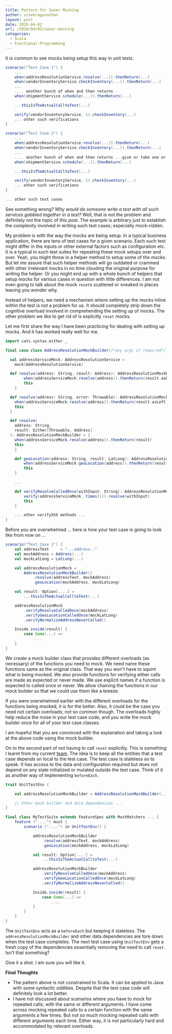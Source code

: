 ```yaml
---
title: Pattern for Saner Mocking
author: vivekragunathan
layout: post
date: 2020-04-02
url: /2020/04/02/saner-mocking
categories:
  - Scala
  - Functional-Programming
---
```


It is common to see mocks being setup this way in unit tests.

```scala
scenario("Test Case 1") {
	...
	when(addressResolutionService.resolve(...)).thenReturn(...)
	when(vendorInventoryService.checkInventory(...)).thenReturn(...)
	...
	.... another bunch of when and then returns
	when(shipmentService.schedule(...)).thenReturn(...)

	...thisIsTheActualCalltoTest(...)

	verify(vendorInventoryService, 1).checkInventory(...)
	... other such verifications
}

scenario("Test Case 2") {
	...
	when(addressResolutionService.resolve(...)).thenReturn(...)
	when(vendorInventoryService.checkInventory(...)).thenReturn(...)
	...
	.... another bunch of when and then returns ...give or take one or more mocks compared to the previous test ...
	when(shipmentService.schedule(...)).thenReturn(...)

	...thisIsTheActualCalltoTest(...)

	verify(vendorInventoryService, 1).checkInventory(...)
	... other such verifications
}

... other such test cases
```

<!--more-->

See something wrong? _Why would do someone write a test with all such services gobbled together in a test?_ Well, that is not the problem and definitely not the topic of this post. The example is arbitrary just to establish the complexity involved in writing such test cases; especially mock-ridden.

My problem is with the way the mocks are being setup. In a typical business application, there are tens of test cases for a given scenario. Each such test might differ in the inputs or other external factors such as configuration etc. It is a typical in such test suites for repeating these mock setups over and over. Yeah, you might throw in a helper method to setup some of the mocks. But let me assure that such helper methods will go outdated or crammed with other irrelevant mocks in no time clouding the original purpose for writing the helper. Or you might end up with a whole bunch of helpers that setup mocks for various cases in question with little differences. I am not even going to talk about the mock `reset`s scattered or sneaked in places leaving you wonder why.

Instead of helpers, we need a mechanism where setting up the mocks inline within the test is not a problem for us. It should completely strip down the cognitive overload involved in comprehending the setting up of mocks. The other problem we like to get rid of is explicitly `reset` mocks.

Let me first share the way I have been practicing for dealing with setting up mocks. And it has worked really well for me.

```scala
import cats.syntax.either._

final case class AddressResolutionMockBuilder(/*any args if required*/) extends LazyLogging {

  val addressServiceMock: AddressResolutionService =
  	mock[AddressResolutionService]

  def resolve(address: String, result: Address): AddressResolutionMockBuilder = {
		when(addressServiceMock.resolve(address)).thenReturn(result.asRight)
		this
	}

  def resolve(address: String, error: Throwable): AddressResolutionMockBuilder = {
  	when(addressServiceMock.resolve(address)).thenReturn(result.asLeft)
  	this
  }

  def resolve(
    address: String,
    result: Either[Throwable, Address]
  ): AddressResolutionMockBuilder = {
  	when(addressServiceMock.resolve(address)).thenReturn(result)
  	this
	}

	def geoLocation(address: String, result: LatLong): AddressResolutionMockBuilder = {
		when(addressServiceMock.geoLocation(address)).thenReturn(result)
		this
	}

	...

	def verifyResolveCalledOnce(withInput: String): AddressResolutionMockBuilder = {
		verify(addressServiceMock, times(1)).resolve(withInput)
		this
	}

	... other verifyXXX methods ...
}
```

Before you are overwhelmed ... here is how your test case is going to look like from now on ...

```scala
scenario("Test Case 1") {
	val addressText     = "...address.."
	val mockAddress = Address(...)
	val mockLatLong = LatLong(...)

	val addressResolutionMock =
		AddressResolutionMockBuilder()
			.resolve(addressText, mockAddress)
			.geoLocation(mockAddress, mockLatLong)

	val result: Option[....] =
		...thisIsTheActualCalltoTest(...)

	addressResolutionMock
		.verifyResolveCalledOnce(mockAddress)
		.verifyGeoLocationCalledOnce(mockLatLong)
		.verifyNormalizeAddressNeverCalled()

	Inside.inside(result) {
		case Some(...) =>
			....
	}
}
```

We create a mock builder class that provides different overloads (as necessary) of the functions you need to mock. We need name these functions same as the original class. That way you won't have to squint what is being mocked. We also provide functions for verifying either calls are made as expected or never made. We use explicit names if a function is expected to called once or never. We allow chaining the functions in our mock builder so that we could use them like a breeze.

If you were overwhelmed earlier with the different overloads for the functions being mocked, it is for the better. Also, it could be the case you need not certain overloads; not so common though. The overloads highly help reduce the noise in your test case code, and you write the mock builder once for all of your test case classes.

I am hopeful that you are convinced with the explanation and taking a look at the above code using the mock builder.

On to the second part of not having to call `reset` explicitly. This is something I learnt from my current [team](https://techblog.livongo.com). The idea is to keep all the entities that a test case depends on local to the test case. The test case is stateless so to speak. It has access to the data and configuration required but does not depend on any state initialized or mutated outside the test case. Think of it as another way of implementing `beforeEach`.

```scala
trait UnitTestEnv {

	val addressResolutionMockBuilder = AddressResolutionMockBuilder(...)

	// Other mock builder and data dependencies ...
}

final class MyTestSuite extends FeatureSpec with MustMatchers ... {
	feature ("....") must {
		scenario ("....") in UnitTestEnv() {

			addressResolutionMockBuilder
				.resolve(addressText, mockAddress)
				.geoLocation(mockAddress, mockLatLong)

			val result: Option[....] =
				...thisIsTheActualCalltoTest(...)

			addressResolutionMockBuilder
				.verifyResolveCalledOnce(mockAddress)
				.verifyGeoLocationCalledOnce(mockLatLong)
				.verifyNormalizeAddressNeverCalled()

			Inside.inside(result) {
				case Some(...) =>
					....
			}
		}
	}
}
```

The `UnitTestEnv` acts as a `beforeEach` but keeping it stateless. The `addressResolutionMockBuilder` and other data dependencies are tore down when the test case completes. The next test case using `UnitTestEnv` gets a fresh copy of the dependencies essentially removing the need to call `reset`. Isn't that something?

Give it a shot. I am sure you will like it.

**Final Thoughts**

- The pattern above is not constrained to Scala. It can be applied to Java with some syntactic oddities. Despite that the test case code will definitely look a lot better.
- I have not discussed about scenarios where you have to mock for repeated calls; with the same or different arguments. I have come across mocking repeated calls to a certain function with the same arguments a few times. But not so much mocking repeated calls with different arguments each time. Either way, it is not particularly hard and accommodated by relevant overloads.
